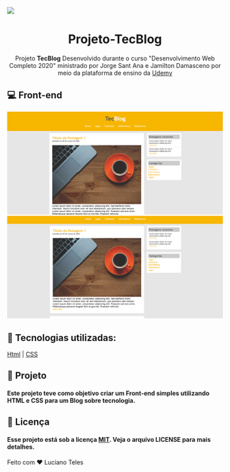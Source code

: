 <img src="logo.PNG">
<h1 align="center">Projeto-TecBlog</h1>
<p align="center">Projeto <strong>TecBlog</strong> Desenvolvido durante o curso "Desenvolvimento Web Completo 2020" ministrado por  Jorge Sant Ana e Jamilton Damasceno por meio da plataforma de ensino da <a href ="https://www.udemy.com/">Udemy<a></p>

## 💻 Front-end

<img src="Imagens/Captura1.PNG">
<img src="Imagens/Captura2.PNG">


## 🚀 Tecnologias utilizadas:

  [Html](https://www.w3schools.com/html/default.asp)
| [CSS](https://www.w3schools.com/css/)

## 🔧 Projeto

#### Este projeto teve como objetivo criar um Front-end simples utilizando HTML e CSS para um Blog sobre tecnologia.

## :memo: Licença

#### Esse projeto está sob a licença [MIT](./LICENSE). Veja o arquivo LICENSE para mais detalhes.


Feito com ❤️ Luciano Teles
